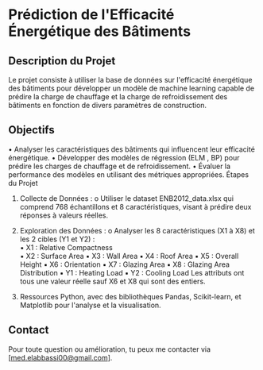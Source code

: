 # Prédiction de l'Efficacité Énergétique des Bâtiments 
## Description du Projet 
Le projet consiste à utiliser la base de données sur l'efficacité énergétique des 
bâtiments pour développer un modèle de machine learning capable de prédire la 
charge de chauffage et la charge de refroidissement des bâtiments en fonction de 
divers paramètres de construction. 
## Objectifs 
• Analyser les caractéristiques des bâtiments qui influencent leur efficacité 
énergétique. 
• Développer des modèles de régression (ELM , BP)  pour prédire les charges de 
chauffage et de refroidissement. 
• Évaluer la performance des modèles en utilisant des métriques appropriées. 
Étapes du Projet 
1. Collecte de Données : 
o Utiliser le dataset ENB2012_data.xlsx qui comprend 768 échantillons et 8 
caractéristiques, visant à prédire deux réponses à valeurs réelles. 
2. Exploration des Données : 
o Analyser les 8 caractéristiques (X1 à X8) et les 2 cibles (Y1 et Y2) :  
▪ X1 : Relative Compactness  
▪ X2 : Surface Area 
▪ X3 : Wall Area 
▪ X4 : Roof Area 
▪ X5 : Overall Height 
▪ X6 : Orientation 
▪ X7 : Glazing Area 
▪ X8 : Glazing Area Distribution 
▪ Y1 : Heating Load 
▪ Y2 : Cooling Load 
Les attributs ont tous une valeur réelle sauf X6 et X8 qui sont des entiers. 

3. Ressources 
Python, avec des bibliothèques Pandas, Scikit-learn, et Matplotlib pour 
l'analyse et la visualisation.

## Contact
Pour toute question ou amélioration, tu peux me contacter via [med.elabbassi00@gmail.com].
